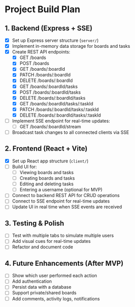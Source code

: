 # Project Build Plan

## 1. Backend (Express + SSE)

- [x] Set up Express server structure (`server/`)
- [x] Implement in-memory data storage for boards and tasks
- [x] Create REST API endpoints:
  - [x] GET /boards
  - [x] POST /boards
  - [x] GET /boards/:boardId
  - [x] PATCH /boards/:boardId
  - [x] DELETE /boards/:boardId
  - [x] GET /boards/:boardId/tasks
  - [x] POST /boards/:boardId/tasks
  - [x] DELETE /boards/:boardId/tasks
  - [x] GET /boards/:boardId/tasks/:taskId
  - [x] PATCH /boards/:boardId/tasks/:taskId
  - [x] DELETE /boards/:boardId/tasks/:taskId
- [ ] Implement SSE endpoint for real-time updates:
  - [ ] GET /boards/:boardId/stream
- [ ] Broadcast task changes to all connected clients via SSE

## 2. Frontend (React + Vite)

- [x] Set up React app structure (`client/`)
- [ ] Build UI for:
  - [ ] Viewing boards and tasks
  - [ ] Creating boards and tasks
  - [ ] Editing and deleting tasks
  - [ ] Entering a username (optional for MVP)
- [ ] Connect to backend REST API for CRUD operations
- [ ] Connect to SSE endpoint for real-time updates
- [ ] Update UI in real time when SSE events are received

## 3. Testing & Polish

- [ ] Test with multiple tabs to simulate multiple users
- [ ] Add visual cues for real-time updates
- [ ] Refactor and document code

## 4. Future Enhancements (After MVP)

- [ ] Show which user performed each action
- [ ] Add authentication
- [ ] Persist data with a database
- [ ] Support private/shared boards
- [ ] Add comments, activity logs, notifications

